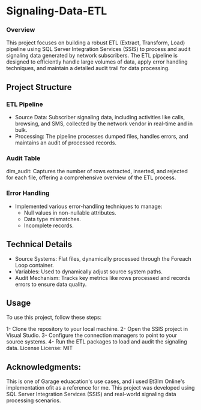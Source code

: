 # Signaling-Data-ETL
### Overview
This project focuses on building a robust ETL (Extract, Transform, Load) pipeline using SQL Server Integration Services (SSIS) to process and audit signaling data generated by network subscribers. The ETL pipeline is designed to efficiently handle large volumes of data, apply error handling techniques, and maintain a detailed audit trail for data processing.

## Project Structure
### ETL Pipeline
- Source Data: Subscriber signaling data, including activities like calls, browsing, and SMS, collected by the network vendor in real-time and in bulk.
- Processing: The pipeline processes dumped files, handles errors, and maintains an audit of processed records.
### Audit Table
dim_audit: Captures the number of rows extracted, inserted, and rejected for each file, offering a comprehensive overview of the ETL process.
### Error Handling
- Implemented various error-handling techniques to manage:
  - Null values in non-nullable attributes.
  - Data type mismatches.
  - Incomplete records.
## Technical Details
- Source Systems: Flat files, dynamically processed through the Foreach Loop container.
- Variables: Used to dynamically adjust source system paths.
- Audit Mechanism: Tracks key metrics like rows processed and records errors to ensure data quality.
## Usage
To use this project, follow these steps:

1- Clone the repository to your local machine.
2- Open the SSIS project in Visual Studio.
3- Configure the connection managers to point to your source systems.
4- Run the ETL packages to load and audit the signaling data.
License
License: MIT

## Acknowledgments:
This is one of Garage eduacation's use cases, and i used Et3lm Online's implementation ofit as a reference for me.
This project was developed using SQL Server Integration Services (SSIS) and real-world signaling data processing scenarios.

